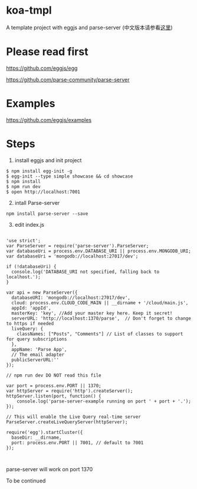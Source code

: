 # koa-tmpl
A template project with eggjs and parse-server
(中文版本请参看[这里](./README_CN.md))

# Please read first 
https://github.com/eggjs/egg

https://github.com/parse-community/parse-server

# Examples

https://github.com/eggjs/examples

# Steps

1. install eggjs and init project
```
$ npm install egg-init -g
$ egg-init --type simple showcase && cd showcase
$ npm install
$ npm run dev
$ open http://localhost:7001

```
2. intall Parse-server

```
npm install parse-server --save
```
3. edit index.js

```

'use strict';
var ParseServer = require('parse-server').ParseServer;
var databaseUri = process.env.DATABASE_URI || process.env.MONGODB_URI;
var databaseUri = 'mongodb://localhost:27017/dev';

if (!databaseUri) {
  console.log('DATABASE_URI not specified, falling back to localhost.');
}

var api = new ParseServer({
  databaseURI: 'mongodb://localhost:27017/dev',
  cloud: process.env.CLOUD_CODE_MAIN || __dirname + '/cloud/main.js',
  appId: 'appId',
  masterKey: 'key', //Add your master key here. Keep it secret!
  serverURL: 'http://localhost:1370/parse',  // Don't forget to change to https if needed
  liveQuery: {
    classNames: ["Posts", "Comments"] // List of classes to support for query subscriptions
  },
  appName: 'Parse App',
  // The email adapter
  publicServerURL:''
});

// npm run dev DO NOT read this file

var port = process.env.PORT || 1370;
var httpServer = require('http').createServer();
httpServer.listen(port, function() {
    console.log('parse-server-example running on port ' + port + '.');
});

// This will enable the Live Query real-time server
ParseServer.createLiveQueryServer(httpServer);

require('egg').startCluster({
  baseDir: __dirname,
  port: process.env.PORT || 7001, // default to 7001
});



```
parse-server will work on port 1370


To be continued

